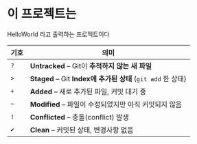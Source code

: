 # 이 프로젝트는

HelloWorld 라고
출력하는 프로젝트이다

| 기호  | 의미                                                  |
| --- | --------------------------------------------------- |
| `?` | **Untracked** – Git이 **추적하지 않는 새 파일**               |
| `>` | **Staged** – Git **Index에 추가된 상태** (`git add` 한 상태) |
| `+` | **Added** – 새로 추가된 파일, 커밋 대기 중                      |
| `~` | **Modified** – 파일이 수정되었지만 아직 커밋되지 않음                |
| `!` | **Conflicted** – 충돌(conflict) 발생                    |
| `✔` | **Clean** – 커밋된 상태, 변경사항 없음                         |





